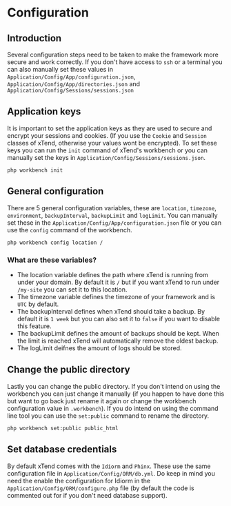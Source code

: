 # Configuration

## Introduction
Several configuration steps need to be taken to make the framework more secure and work correctly. If you don't have access to `ssh` or a terminal you can also manually set these values in `Application/Config/App/configuration.json`, `Application/Config/App/directories.json` and `Application/Config/Sessions/sessions.json`

## Application keys
It is important to set the application keys as they are used to secure and encrypt your sessions and cookies. (If you use the `Cookie` and `Session` classes of xTend, otherwise your values wont be encrypted). To set these keys you can run the `init` command of xTend's workbench or you can manually set the keys in `Application/Config/Sessions/sessions.json`.
```
php workbench init
```

## General configuration
There are 5 general configuration variables, these are `location`, `timezone`, `environment`, `backupInterval`, `backupLimit` and `logLimit`. You can manually set these in the `Application/Config/App/configuration.json` file or you can use the `config` command of the workbench.
```
php workbench config location /
```

### What are these variables?
* The location variable defines the path where xTend is running from under your domain. By default it is `/` but if you want xTend to run under `/my-site` you can set it to this location.
* The timezone variable defines the timezone of your framework and is `UTC` by default.
* The backupInterval defines when xTend should take a backup. By default it is `1 week` but you can also set it to `false` if you want to disable this feature.
* The backupLimit defines the amount of backups should be kept. When the limit is reached xTend will automatically remove the oldest backup.
* The logLimit deifnes the amount of logs should be stored.

## Change the public directory
Lastly you can change the public directory. If you don't intend on using the workbench you can just change it manually (if you happen to have done this but want to go back just rename it again or change the workbench configuration value in `.workbench`). If you do intend on using the command line tool you can use the `set:public` command to rename the directory.
```
php workbench set:public public_html
```

## Set database credentials
By default xTend comes with the `Idiorm` and `Phinx`. These use the same configuration file in `Application/Config/ORM/db.yml`. Do keep in mind you need the enable the configuration for Idiorm in the `Application/Config/ORM/configure.php` file (by default the code is commented out for if you don't need database support).